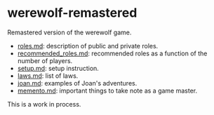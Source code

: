 werewolf-remastered
===================

Remastered version of the werewolf game.

* [roles.md](roles.md): description of public and private roles.
* [recommended_roles.md](recommended_roles.md): recommended roles as a function of the number of players.
* [setup.md](setup.md): setup instruction.
* [laws.md](laws.md): list of laws.
* [joan.md](joan.md): examples of Joan's adventures.
* [memento.md](memento.md): important things to take note as a game master.

This is a work in process.

